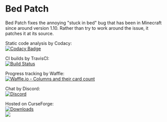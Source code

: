 # Bed Patch

Bed Patch fixes the annoying "stuck in bed" bug that has been in Minecraft since around version 1.10. Rather than try to work around the issue, it patches it at its source.

Static code analysis by Codacy:  
[![Codacy Badge](https://img.shields.io/codacy/grade/524490217a7041dea35d8f334155ea59/1.10.2.svg)](https://www.codacy.com/app/Mordenkainen/BedPatch?utm_source=github.com&amp;utm_medium=referral&amp;utm_content=Mordenkainen/BedPatch&amp;utm_campaign=Badge_Grade;bid=6659453)

CI builds by TravisCI:  
[![Build Status](https://travis-ci.org/Mordenkainen/BedPatch.svg?branch=1.10.2)](https://travis-ci.org/Mordenkainen/BedPatch)

Progress tracking by Waffle:  
[![Waffle.io - Columns and their card count](https://badge.waffle.io/Mordenkainen/BedPatch.svg?columns=all)](https://waffle.io/Mordenkainen/BedPatch)

Chat by Discord:  
[![Discord](https://img.shields.io/discord/220895975579975680.svg)](https://discord.gg/TaaPBCj)

Hosted on CurseForge:  
[![Downloads](http://cf.way2muchnoise.eu/bed-patch.svg)](https://minecraft.curseforge.com/projects/bed-patch)  
[![](http://cf.way2muchnoise.eu/versions/bed-patch.svg)](https://minecraft.curseforge.com/projects/bed-patch)